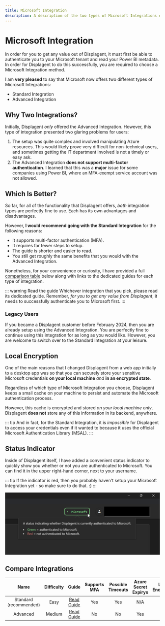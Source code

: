 ```yaml
---
title: Microsoft Integration
description: A description of the two types of Microsoft Integrations offered in Displagent and how to decide on which one to use.
---
```


# Microsoft Integration

In order for you to get any value out of Displagent, it must first be able to authenticate you to your Microsoft tenant and read your Power BI metadata. In order for Displagent to do this successfully, you are required to choose a Microsoft Integration method.

I am **very pleased** to say that Microsoft now offers two different types of Microsoft Integrations:
* Standard Integration
* Advanced Integration

## Why Two Integrations?

Initially, Displagent *only* offered the Advanced Integration. However, this type of integration presented two glaring problems for users:

1. The setup was quite complex and involved manipulating Azure resources. This would likely prove very difficult for non-technical users, and sometimes getting the IT department involved is not a timely or easy ask.
2. The Advanced Integration **does not support multi-factor authentication**. I learned that this was a **major** issue for some companies using Power BI, where an MFA-exempt service account was not allowed.

## Which Is Better?

So far, for all of the functionality that Displagent offers, *both* integration types are perfectly fine to use. Each has its own advantages and disadvantages.

However, **I would recommend going with the Standard Integration** for the following reasons:
* It supports multi-factor authentication (MFA).
* It requires far fewer steps to setup.
* The guide is shorter and easier to read.
* You still get roughly the same benefits that you would with the Advanced Integration.

Nonetheless, for your convenience or curiosity, I have provided a full [comparison table](#compare-integrations) below along with links to the dedicated guides for each type of integration.

::: warning Read the guide
Whichever integration that you pick, please read its dedicated guide. Remember, *for you to get any value from Displagent*, it needs to successfully authenticate you to Microsoft first.
:::

### Legacy Users

If you became a Displagent customer before February 2024, then you are already setup using the Advanced Integration. You are perfectly fine to continue using this integration for as long as you would like. However, you are welcome to switch over to the Standard Integration at your leisure.

## Local Encryption

One of the main reasons that I changed Displagent from a web app initially to a desktop app was so that you can securely store your sensitive Microsoft credentials **on your local machine** *and* **in an encrypted state**.

Regardless of which type of Microsoft Integration you choose, Displagent keeps a small cache on your machine to persist and automate the Microsoft authentication process.

However, this cache is encrypted and stored *on your local machine only*. Displagent **does not** store any of this information in its backend, anywhere.

::: tip
And in fact, for the Standard Integration, it is *impossible* for Displagent to access your credentials even if it wanted to because it uses the official Microsoft Authentication Library (MSAL).
:::

## Status Indicator

Inside of Displagent itself, I have added a convenient status indicator to quickly show you whether or not you are authenticated to Microsoft. You can find it in the upper right-hand corner, next to your username.

::: tip
If the indicator is red, then you probably haven't setup your Microsoft Integration yet - so make sure to do that. :)
:::

![](./microsoft-status-indicator.png)


## Compare Integrations

| Name | Difficulty | Guide | Supports MFA | Possible Timeouts | Azure Secret Expirys | Local Encryption |
| :---: | :---: | :---: | :---: | :---: | :---: | :---: |
| Standard (recommended) | Easy | [Read Guide](/setup/standard-integration) | Yes | Yes | N/A | Yes |
| Advanced | Medium | [Read Guide](/setup/required-credentials) | No | No | Yes | Yes |